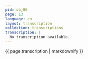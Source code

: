 ```yaml
---
pid: obj06
page: 13
language: en
layout: transcription
collection: transcriptions
transcription: |
  No transcription available.
---
```


{{ page.transcription | markdownify }}
